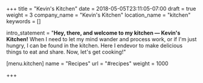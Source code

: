 +++
title = "Kevin's Kitchen"
date = 2018-05-05T23:11:05-07:00
draft = true
weight = 3
company_name = "Kevin's Kitchen"
location_name = "kitchen"
keywords = []

intro_statement = "**Hey, there, and welcome to my kitchen — Kevin's Kitchen!** When I need to let my mind wander and process work, or if I'm just hungry, I can be found in the kitchen. Here I endevor to make delicious things to eat and share. Now, let's get cooking!"

[menu.kitchen]
  name = "Recipes"
  url = "#recipes"
  weight = 1000


+++
